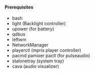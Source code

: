 #### Prerequisites
+ bash
+ light (Backlight controller)
+ upower (for battery)
+ qdbus
+ leftwm
+ NetworkManager
+ playerctl (mpris player controller)
+ pacmd pamixer pactl (for pulseaudio)
+ stalonetray (system tray)
+ cava (audio visualizer)
